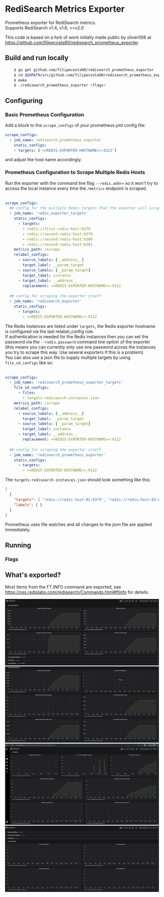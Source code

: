 # RediSearch Metrics Exporter

Prometheus exporter for RediSearch metrics.\
Supports RediSearch v1.4, v1.6, >=v2.0

This code is based on a fork of work initially made public by oliver006 at https://github.com/filipecosta90/redisearch_prometheus_exporter.


## Build and run locally

```sh
    $ go get github.com/filipecosta90/redisearch_prometheus_exporter
    $ cd $GOPATH/src/github.com/filipecosta90/redisearch_prometheus_exporter
    $ make
    $ ./redisearch_prometheus_exporter <flags>
```

## Configuring

### Basic Prometheus Configuration

Add a block to the `scrape_configs` of your prometheus.yml config file:

```yaml
scrape_configs:
  - job_name: redisearch_prometheus_exporter
    static_configs:
    - targets: ['<<REDIS-EXPORTER-HOSTNAME>>:9122']
```

and adjust the host name accordingly.

### Prometheus Configuration to Scrape Multiple Redis Hosts

Run the exporter with the command line flag `--redis.addr=` so it won't try to access 
the local instance every time the `/metrics` endpoint is scraped.

```yaml

scrape_configs:
  ## config for the multiple Redis targets that the exporter will scrape
  - job_name: 'redis_exporter_targets'
    static_configs:
      - targets:
        - redis://first-redis-host:6379
        - redis://second-redis-host:6379
        - redis://second-redis-host:6380
        - redis://second-redis-host:6381
    metrics_path: /scrape
    relabel_configs:
      - source_labels: [__address__]
        target_label: __param_target
      - source_labels: [__param_target]
        target_label: instance
      - target_label: __address__
        replacement: <<REDIS-EXPORTER-HOSTNAME>>:9122
  
  ## config for scraping the exporter itself
  - job_name: 'redisearch_exporter'
    static_configs:
      - targets:
        - <<REDIS-EXPORTER-HOSTNAME>>:9122
```

The Redis instances are listed under `targets`, the Redis exporter hostname is configured via the last relabel_config rule.\
If authentication is needed for the Redis instances then you can set the password via the `--redis.password` command line option of
the exporter (this means you can currently only use one password across the instances you try to scrape this way. Use several 
exporters if this is a problem). \
You can also use a json file to supply multiple targets by using `file_sd_configs` like so:

```yaml

scrape_configs:
  - job_name: 'redisearch_prometheus_exporter_targets'
    file_sd_configs:
      - files:
        - targets-redisearch-instances.json
    metrics_path: /scrape
    relabel_configs:
      - source_labels: [__address__]
        target_label: __param_target
      - source_labels: [__param_target]
        target_label: instance
      - target_label: __address__
        replacement: <<REDIS-EXPORTER-HOSTNAME>>:9122

  ## config for scraping the exporter itself
  - job_name: 'redisearch_prometheus_exporter'
    static_configs:
      - targets:
        - <<REDIS-EXPORTER-HOSTNAME>>:9122
```

The `targets-redisearch-instances.json` should look something like this:

```json
[
  {
    "targets": [ "redis://redis-host-01:6379", "redis://redis-host-02:6379"],
    "labels": { }
  }
]
```

Prometheus uses file watches and all changes to the json file are applied immediately.

## Running

### Flags

## What's exported?

Most items from the FT.INFO command are exported,
see https://oss.redislabs.com/redisearch/Commands.html#ftinfo for details.

![DocumentMetrics](contrib/grafana-provisioning/dashboards/document_metrics.png)
![InvertedMetrics](contrib/grafana-provisioning/dashboards/inverted_metrics.png)
![GCMetrics](contrib/grafana-provisioning/dashboards/gc_metrics.png)
![CursorMetrics](contrib/grafana-provisioning/dashboards/cursor_metrics.png)
